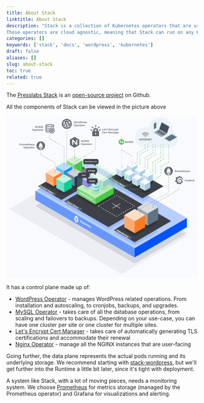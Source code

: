 ```yaml
---
title: About Stack
linktitle: About Stack
description: "Stack is a collection of Kubernetes operators that are used to manage and operate WordPress on top of Kubernets.
Those operators are cloud agnostic, meaning that Stack can run on any Kubernetes cluster."
categories: []
keywords: ['stack', 'docs', 'wordpress', 'kubernetes']
draft: false
aliases: []
slug: about-stack
toc: true
related: true
---
```


The [Presslabs Stack](https://www.presslabs.com/stack/) is an [open-source project](https://github.com/presslabs/stack) on Github.

All the components of Stack can be viewed in the picture above

![stack-architecture](./images/stack.png)

It has a control plane made up of:

- [WordPress Operator](https://github.com/presslabs/wordpress-operator) - manages WordPress related operations. From installation and autoscaling, to cronjobs, backups, and upgrades.
- [MySQL Operator](https://www.presslabs.com/code/mysqloperator/) - takes care of all the database operations, from scaling and failovers to backups. Depending on your use-case, you can have one cluster per site or one cluster for multiple sites.
- [Let's Encrypt Cert Manager](https://github.com/jetstack/cert-manager) - takes care of automatically generating TLS certifications and accommodate their renewal
- [Nginx Operator](https://github.com/kubernetes/ingress-nginx) - manage all the NGINX instances that are user-facing

Going further, the data plane represents the actual pods running and its underlying storage. We recommend starting with [stack-wordpress](https://github.com/presslabs/stack-wordpress), but we'll get further into the Runtime a little bit later, since it's tight with deployment.

A system like Stack, with a lot of moving pieces, needs a monitoring system. We choose [Prometheus](https://github.com/coreos/prometheus-operator/compare?expand=1) for metrics storage (managed by the Prometheus operator) and Grafana for visualizations and alerting.
